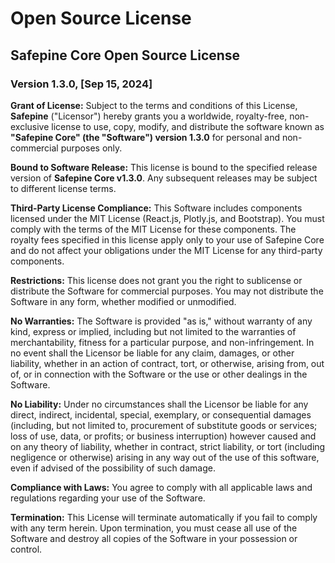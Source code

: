 # Open Source License

## Safepine Core Open Source License

### Version 1.3.0, [Sep 15, 2024]

**Grant of License:** Subject to the terms and conditions of this License, **Safepine** ("Licensor") hereby grants you a worldwide, royalty-free, non-exclusive license to use, copy, modify, and distribute the software known as **"Safepine Core" (the "Software") version 1.3.0** for personal and non-commercial purposes only.

**Bound to Software Release:** This license is bound to the specified release version of **Safepine Core v1.3.0**. Any subsequent releases may be subject to different license terms.

**Third-Party License Compliance:** This Software includes components licensed under the MIT License (React.js, Plotly.js, and Bootstrap). You must comply with the terms of the MIT License for these components. The royalty fees specified in this license apply only to your use of Safepine Core and do not affect your obligations under the MIT License for any third-party components.

**Restrictions:** This license does not grant you the right to sublicense or distribute the Software for commercial purposes. You may not distribute the Software in any form, whether modified or unmodified.

**No Warranties:** The Software is provided "as is," without warranty of any kind, express or implied, including but not limited to the warranties of merchantability, fitness for a particular purpose, and non-infringement. In no event shall the Licensor be liable for any claim, damages, or other liability, whether in an action of contract, tort, or otherwise, arising from, out of, or in connection with the Software or the use or other dealings in the Software.

**No Liability:** Under no circumstances shall the Licensor be liable for any direct, indirect, incidental, special, exemplary, or consequential damages (including, but not limited to, procurement of substitute goods or services; loss of use, data, or profits; or business interruption) however caused and on any theory of liability, whether in contract, strict liability, or tort (including negligence or otherwise) arising in any way out of the use of this software, even if advised of the possibility of such damage.

**Compliance with Laws:** You agree to comply with all applicable laws and regulations regarding your use of the Software.

**Termination:** This License will terminate automatically if you fail to comply with any term herein. Upon termination, you must cease all use of the Software and destroy all copies of the Software in your possession or control.
